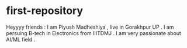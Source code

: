 # first-repository

Heyyyy friends :
I am Piyush Madheshiya , live in Gorakhpur UP . 
I am persuing B-tech in Electronics from IIITDMJ .
I am very passionate about AI/ML field . 
